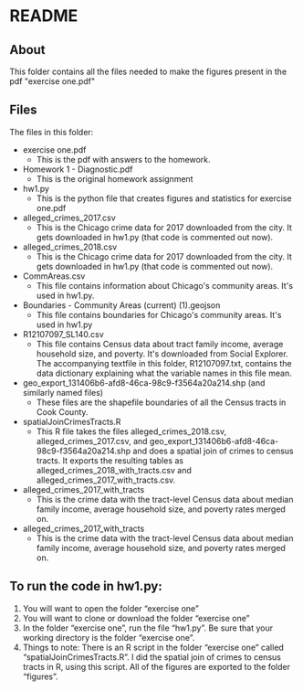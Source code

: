 # README

## About

This folder contains all the files needed to make the figures present in the pdf "exercise one.pdf"

## Files

The files in this folder:

* exercise one.pdf
  * This is the pdf with answers to the homework.
* Homework 1 - Diagnostic.pdf
  * This is the original homework assignment
* hw1.py
  * This is the python file that creates figures and statistics for exercise one.pdf
* alleged_crimes_2017.csv
  * This is the Chicago crime data for 2017 downloaded from the city. It gets downloaded in hw1.py (that code is commented out now).
* alleged_crimes_2018.csv
  * This is the Chicago crime data for 2017 downloaded from the city. It gets downloaded in hw1.py (that code is commented out now).
* CommAreas.csv
  * This file contains information about Chicago's community areas. It's used in hw1.py.
* Boundaries - Community Areas (current) (1).geojson
  * This file contains boundaries for Chicago's community areas. It's used in hw1.py
* R12107097_SL140.csv
  * This file contains Census data about tract family income, average household size, and poverty. It's downloaded from Social Explorer. The accompanying textfile in this folder, R12107097.txt, contains the data dictionary explaining what the variable names in this file mean.
* geo_export_131406b6-afd8-46ca-98c9-f3564a20a214.shp (and similarly named files)
  * These files are the shapefile boundaries of all the Census tracts in Cook County.
* spatialJoinCrimesTracts.R
  * This R file takes the files alleged_crimes_2018.csv, alleged_crimes_2017.csv, and geo_export_131406b6-afd8-46ca-98c9-f3564a20a214.shp and does a spatial join of crimes to census tracts. It exports the resulting tables as alleged_crimes_2018_with_tracts.csv and alleged_crimes_2017_with_tracts.csv.
* alleged_crimes_2017_with_tracts
  * This is the crime data with the tract-level Census data about median family income, average household size, and poverty rates merged on.
* alleged_crimes_2017_with_tracts
  * This is the crime data with the tract-level Census data about median family income, average household size, and poverty rates merged on.


## To run the code in hw1.py:

  1. You will want to open the folder “exercise one”
  2. You will want to clone or download the folder “exercise one”
  3. In the folder “exercise one”, run the file “hw1.py”. Be sure that your working directory is the folder “exercise one”.
  4. Things to note: There is an R script in the folder “exercise one” called “spatialJoinCrimesTracts.R”. I did the spatial join of crimes to census tracts in R, using this script. All of the figures are exported to the folder “figures”.
